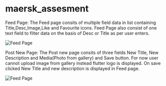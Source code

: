 # maersk_assesment

Feed Page:
The Feed page consits of multiple field data in list containing Title,Desc,Image,Like and Favourite icons.
Feed Page also consist of one text field to filter data on the basis of Desc or Title as per user enters.

![Feed Page](feed_page.png)



Post New Page:
The Post new page consits of three fields New Title, New Description and Media(Photo from gallery) and Save button.
For now user cannot upload image from gallery instead flutter logo is displayed.
On save clicked New Title and new description is displayed in Feed page.

![Feed Page](post_page.png)
